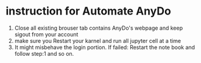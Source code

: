 # instruction for Automate AnyDo

1. Close all existing brouser tab contains AnyDo's webpage and keep sigout from your account
2. make sure you Restart your karnel and run all jupyter cell at a time
3. It might misbehave the login portion. If failed: Restart the note book and follow step:1 and so on.
